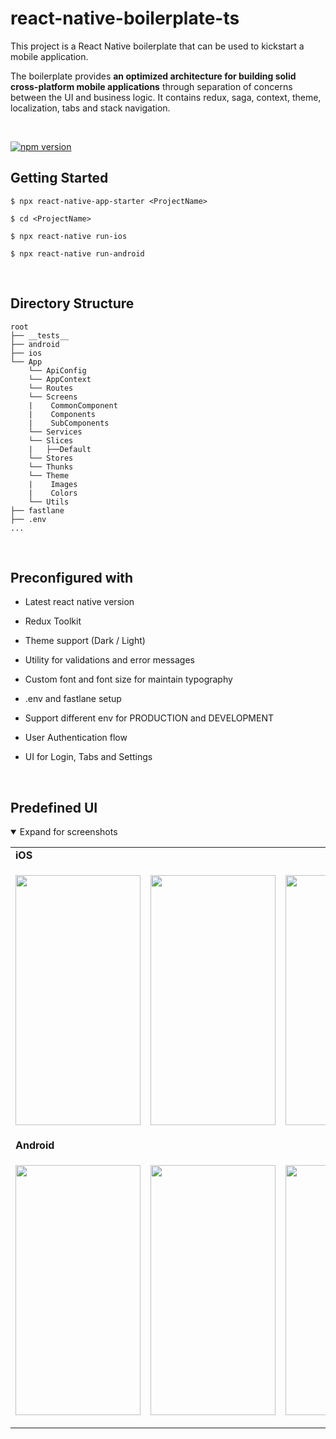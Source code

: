 # react-native-boilerplate-ts

This project is a React Native boilerplate that can be used to kickstart a mobile application.

The boilerplate provides **an optimized architecture for building solid cross-platform mobile applications** through separation of concerns between the UI and business logic. It contains redux, saga, context, theme, localization, tabs and stack navigation.

<br/>

[![npm version](https://img.shields.io/npm/v/react-native-app-starter.svg?style=for-the-badge)](https://www.npmjs.com/package/react-native-app-starter)

## Getting Started

```
$ npx react-native-app-starter <ProjectName>

$ cd <ProjectName>

$ npx react-native run-ios

$ npx react-native run-android
```

<br/>

## Directory Structure

```
root
├── __tests__
├── android
├── ios
└── App
    └── ApiConfig
    └── AppContext
    └── Routes
    └── Screens
    |    CommonComponent
    |    Components
    |    SubComponents
    └── Services
    └── Slices
    |   ├──Default
    └── Stores
    └── Thunks
    └── Theme
    |    Images
    |    Colors
    └── Utils
├── fastlane
├── .env
...
```

<br/>

## Preconfigured with

- Latest react native version

- Redux Toolkit

- Theme support (Dark / Light)

- Utility for validations and error messages

- Custom font and font size for maintain typography

- .env and fastlane setup

- Support different env for PRODUCTION and DEVELOPMENT

- User Authentication flow

- UI for Login, Tabs and Settings

<br/>

## Predefined UI

<details open>
  <summary>Expand for screenshots</summary>
<table>
  <tr><td colspan=2><strong>iOS</strong></td></tr>
  <tr>
    <td><p align="center"><img src="https://iili.io/H1D2Q6v.png" width="200" height="400"/></p></td>
    <td><p align="center"><img src="https://iili.io/JAd7gzg.md.png"  width="200" height="400"/></p></td>
    <td><p align="center"><img src="https://iili.io/JAd7SmF.md.png" width="200" height="400"/></p></td>
    <td><p align="center"><img src="https://iili.io/HEH6Q2t.png" width="200" height="400"/></p></td>
  </tr>
  <tr><td colspan=2><strong>Android</strong></td></tr>
  <tr>
    <td><p align="center"><img src="https://iili.io/HEJxT8B.png" width="200" height="400"/></p></td>
    <td><p align="center"><img src="https://iili.io/JAdYzEx.md.png"  width="200" height="400"/></p></td>
    <td><p align="center"><img src="https://iili.io/JAdYIrQ.md.png" width="200" height="400"/></p></td>
    <td><p align="center"><img src="https://iili.io/HEJxgA7.png" width="200" height="400"/></p></td>
  </tr>  
  </tr>
</table>
</details>
